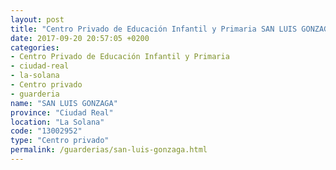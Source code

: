 ```yaml
---
layout: post
title: "Centro Privado de Educación Infantil y Primaria SAN LUIS GONZAGA"
date: 2017-09-20 20:57:05 +0200
categories:
- Centro Privado de Educación Infantil y Primaria
- ciudad-real
- la-solana
- Centro privado
- guarderia
name: "SAN LUIS GONZAGA"
province: "Ciudad Real"
location: "La Solana"
code: "13002952"
type: "Centro privado"
permalink: /guarderias/san-luis-gonzaga.html
---
```

